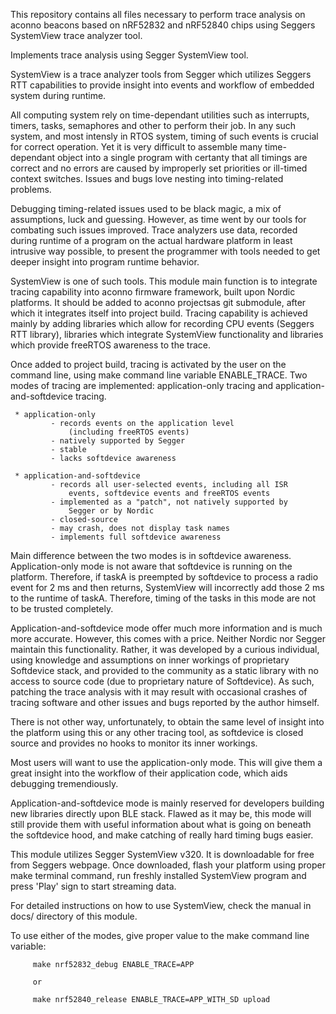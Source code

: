 This repository contains all files necessary to perform trace analysis on aconno beacons based
on nRF52832 and nRF52840 chips using Seggers SystemView trace analyzer tool.

 Implements trace analysis using Segger SystemView tool.

 SystemView is a trace analyzer tools from Segger which utilizes Seggers RTT capabilities to provide insight into events and workflow of embedded system during runtime.

 All computing system rely on time-dependant utilities such as interrupts, timers, tasks, semaphores and other to perform their job. In any such system, and most intensly in RTOS system, timing of such events is crucial for correct operation. Yet it is very difficult to assemble many time-dependant object into a single program with certanty that all timings are correct and no errors are caused by improperly set priorities or ill-timed context switches. Issues and bugs love nesting into timing-related problems.

 Debugging timing-related issues used to be black magic, a mix of assumptions, luck and guessing. However, as time went by our tools for combating such issues improved. Trace analyzers use data, recorded during runtime of a program on the actual hardware platform in least intrusive way possible, to present the programmer with tools needed to get deeper insight into program runtime behavior.

 SystemView is one of such tools. This module main function is to integrate tracing capability into aconno firmware framework, built upon Nordic platforms. It should be added to aconno projectsas git submodule, after which it integrates itself into project build. Tracing capability is achieved mainly by adding libraries which allow for recording CPU events (Seggers RTT library), libraries which integrate SystemView functionality and libraries
 which provide freeRTOS awareness to the trace.

 Once added to project build, tracing is activated by the user on the command line, using make command line variable ENABLE_TRACE. Two modes of tracing are implemented: application-only tracing and application-and-softdevice tracing.
     
     * application-only
             - records events on the application level
                 (including freeRTOS events)
             - natively supported by Segger
             - stable
             - lacks softdevice awareness
     
     * application-and-softdevice
             - records all user-selected events, including all ISR
                 events, softdevice events and freeRTOS events
             - implemented as a "patch", not natively supported by
                 Segger or by Nordic
             - closed-source
             - may crash, does not display task names
             - implements full softdevice awareness
Main difference between the two modes is in softdevice awareness. Application-only mode is not aware that softdevice is running on the platform. Therefore, if taskA is preempted by softdevice to process a radio event for 2 ms and then returns, SystemView will incorrectly add those 2 ms to the runtime of taskA. Therefore, timing of the tasks in this mode are not to be trusted completely.

Application-and-softdevice mode offer much more information and is much more accurate. However, this comes with a price. Neither Nordic nor Segger maintain this functionality. Rather, it was developed by a curious individual, using knowledge and assumptions on inner workings of proprietary Softdevice stack, and provided to the community as a static library with no access to source code (due to proprietary nature of Softdevice). As such, patching the trace analysis with it may result with occasional crashes of tracing software and other issues and bugs reported by the author himself.

There is not other way, unfortunately, to obtain the same level of insight into the platform using this or any other tracing tool, as softdevice is closed source and provides no hooks to monitor its inner workings. 

Most users will want to use the application-only mode. This will give them a great insight into the workflow of their application code, which aids debugging tremendiously.

Application-and-softdevice mode is mainly reserved for developers building new libraries directly upon BLE stack. Flawed as it may be, this mode will still provide them with useful information about what is going on beneath the softdevice hood, and make catching of really hard timing bugs easier.

This module utilizes Segger SystemView v320. It is downloadable for free from Seggers webpage. Once downloaded, flash your platform using proper make terminal command, run freshly installed SystemView program and press 'Play' sign to start streaming data.

For detailed instructions on how to use SystemView, check the manual in docs/ directory of this module.

To use either of the modes, give proper value to the make command line variable:
         
         make nrf52832_debug ENABLE_TRACE=APP
         
         or
         
         make nrf52840_release ENABLE_TRACE=APP_WITH_SD upload


